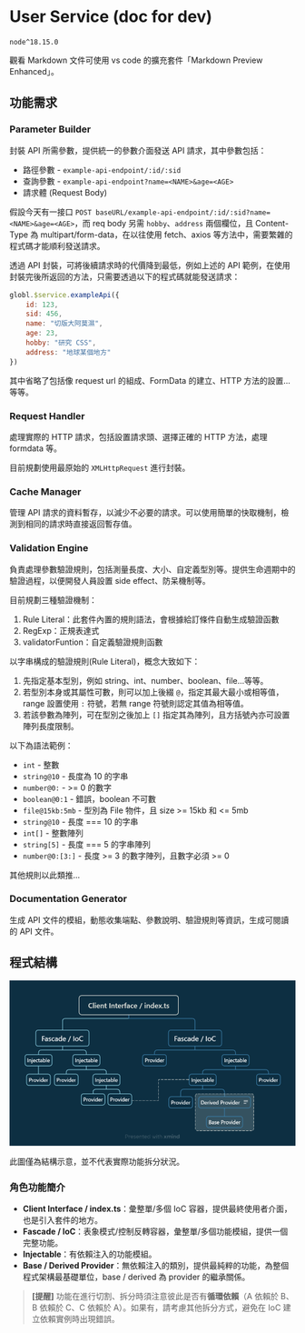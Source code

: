 # User Service (doc for dev)

```cli
node^18.15.0
```

觀看 Markdown 文件可使用 vs code 的擴充套件「Markdown Preview Enhanced」。

## 功能需求

### Parameter Builder

封裝 API 所需參數，提供統一的參數介面發送 API 請求，其中參數包括：

- 路徑參數 - `example-api-endpoint/:id/:sid`
- 查詢參數 - `example-api-endpoint?name=<NAME>&age=<AGE>`
- 請求體 (Request Body)

假設今天有一接口 `POST baseURL/example-api-endpoint/:id/:sid?name=<NAME>&age=<AGE>`，而 req body 另需 `hobby`、`address` 兩個欄位，且 Content-Type 為 multipart/form-data，在以往使用 fetch、axios 等方法中，需要繁雜的程式碼才能順利發送請求。

透過 API 封裝，可將後續請求時的代價降到最低，例如上述的 API 範例，在使用封裝完後所返回的方法，只需要透過以下的程式碼就能發送請求：

```js
globl.$service.exampleApi({
    id: 123,
    sid: 456,
    name: "切版大阿莫濕",
    age: 23,
    hobby: "研究 CSS",
    address: "地球某個地方"
})
```

其中省略了包括像 request url 的組成、FormData 的建立、HTTP 方法的設置...等等。

### Request Handler

處理實際的 HTTP 請求，包括設置請求頭、選擇正確的 HTTP 方法，處理 formdata 等。

目前規劃使用最原始的 `XMLHttpRequest` 進行封裝。

### Cache Manager

管理 API 請求的資料暫存，以減少不必要的請求。可以使用簡單的快取機制，檢測到相同的請求時直接返回暫存值。

### Validation Engine

負責處理參數驗證規則，包括測量長度、大小、自定義型別等。提供生命週期中的驗證過程，以便開發人員設置 side effect、防呆機制等。

目前規劃三種驗證機制：

1. Rule Literal：此套件內置的規則語法，會根據給訂條件自動生成驗證函數
2. RegExp：正規表達式
3. validatorFuntion：自定義驗證規則函數

以字串構成的驗證規則(Rule Literal)，概念大致如下：

1. 先指定基本型別，例如 string、int、number、boolean、file...等等。
2. 若型別本身或其屬性可數，則可以加上後綴 `@`，指定其最大最小或相等值，range 設置使用 `:` 符號，若無 range 符號則認定其值為相等值。
3. 若該參數為陣列，可在型別之後加上 `[]` 指定其為陣列，且方括號內亦可設置陣列長度限制。

以下為語法範例：

- `int` - 整數
- `string@10` - 長度為 10 的字串
- `number@0:` - >= 0 的數字
- `boolean@0:1` - 錯誤，boolean 不可數
- `file@15kb:5mb` - 型別為 File 物件，且 size >= 15kb 和 <= 5mb
- `string@10` - 長度 === 10 的字串
- `int[]` - 整數陣列
- `string[5]` - 長度 === 5 的字串陣列
- `number@0:[3:]` - 長度 >= 3 的數字陣列，且數字必須 >= 0

其他規則以此類推...

### Documentation Generator

生成 API 文件的模組，動態收集端點、參數說明、驗證規則等資訊，生成可閱讀的 API 文件。

## 程式結構

![program structure](./img/structure.png)

此圖僅為結構示意，並不代表實際功能拆分狀況。

### 角色功能簡介

- **Client Interface / index.ts**：彙整單/多個 IoC 容器，提供最終使用者介面，也是引入套件的地方。
- **Fascade / IoC**：表象模式/控制反轉容器，彙整單/多個功能模組，提供一個完整功能。
- **Injectable**：有依賴注入的功能模組。
- **Base / Derived Provider**：無依賴注入的類別，提供最純粹的功能，為整個程式架構最基礎單位，base / derived 為 provider 的繼承關係。

> **[提醒]** 功能在進行切割、拆分時須注意彼此是否有**循環依賴**（A 依賴於 B、B 依賴於 C、C 依賴於 A）。如果有，請考慮其他拆分方式，避免在 IoC 建立依賴實例時出現錯誤。
